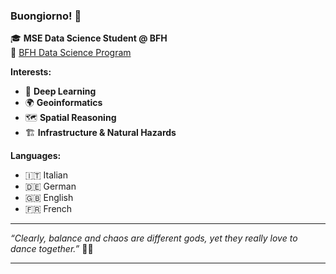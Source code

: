 ### Buongiorno! 👋

🎓 **MSE Data Science Student @ BFH**  
🔗 [BFH Data Science Program](https://www.bfh.ch/en/studies/master/data-science/)

**Interests:**

- 🧠 **Deep Learning**
- 🌍 **Geoinformatics**
- 🗺️ **Spatial Reasoning**
- 🏗️ **Infrastructure & Natural Hazards**

**Languages:**

- 🇮🇹 Italian
- 🇩🇪 German
- 🇬🇧 English
- 🇫🇷 French

---

_“Clearly, balance and chaos are different gods, yet they really love to dance together.”_ 💃🕺

---
